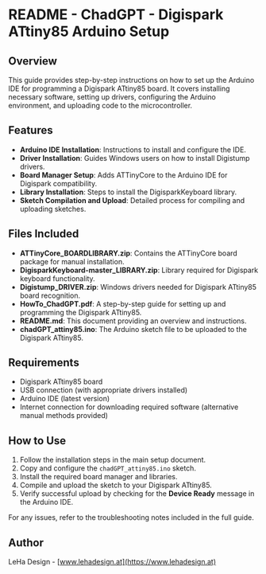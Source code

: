 # README - ChadGPT - Digispark ATtiny85 Arduino Setup

## Overview
This guide provides step-by-step instructions on how to set up the Arduino IDE for programming a Digispark ATtiny85 board. It covers installing necessary software, setting up drivers, configuring the Arduino environment, and uploading code to the microcontroller.

## Features
- **Arduino IDE Installation**: Instructions to install and configure the IDE.
- **Driver Installation**: Guides Windows users on how to install Digistump drivers.
- **Board Manager Setup**: Adds ATTinyCore to the Arduino IDE for Digispark compatibility.
- **Library Installation**: Steps to install the DigisparkKeyboard library.
- **Sketch Compilation and Upload**: Detailed process for compiling and uploading sketches.

## Files Included
- **ATTinyCore_BOARDLIBRARY.zip**: Contains the ATTinyCore board package for manual installation.
- **DigisparkKeyboard-master_LIBRARY.zip**: Library required for Digispark keyboard functionality.
- **Digistump_DRIVER.zip**: Windows drivers needed for Digispark ATtiny85 board recognition.
- **HowTo_ChadGPT.pdf**: A step-by-step guide for setting up and programming the Digispark ATtiny85.
- **README.md**: This document providing an overview and instructions.
- **chadGPT_attiny85.ino**: The Arduino sketch file to be uploaded to the Digispark ATtiny85.

## Requirements
- Digispark ATtiny85 board
- USB connection (with appropriate drivers installed)
- Arduino IDE (latest version)
- Internet connection for downloading required software (alternative manual methods provided)

## How to Use
1. Follow the installation steps in the main setup document.
2. Copy and configure the `chadGPT_attiny85.ino` sketch.
3. Install the required board manager and libraries.
4. Compile and upload the sketch to your Digispark ATtiny85.
5. Verify successful upload by checking for the **Device Ready** message in the Arduino IDE.

For any issues, refer to the troubleshooting notes included in the full guide.

## Author
LeHa Design - [www.lehadesign.at](https://www.lehadesign.at)
